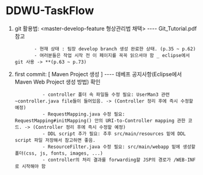 # DDWU-TaskFlow
1) git 활용법: <master-develop-feature 형상관리법 채택> ---- Git_Tutorial.pdf 참고 

              - 현재 상태 : 팀장 develop branch 생성 완료한 상태. (p.35 ~ p.62)
              - 여러분들은 작업 시작 전 이 페이지를 꼭꼭 읽으셔야 함 _ eclipse에서 git 사용 -> **(p.63 ~ p.73) 
              
2) first commit: [ Maven Project 생성 ] ---- 데베프 공지사항(Eclipse에서 Maven Web Project 생성 방법) 확인 

                 - controller 폴더 속 파일들 수정 필요: UserMan3 관련 ~controller.java file들이 들어있음. -> (Controller 정리 후에 즉시 수정할 예정)
                 - RequestMapping.java 수정 필요: RequestMapping#initMapping() 안의 URI-to-Controller mapping 관한 코드. -> (Controller 정리 후에 즉시 수정할 예정)
                 - DDL script 추가 필요: 추후 src/main/resources 밑에 DDL script 파일 저장해서 참고하면 좋음.
                 - ResourceFilter.java 수정 필요: src/main/webapp 밑에 생성할 폴더(css, js, fonts, images, ...) 
                 - controller의 처리 결과를 forwarding할 JSP의 경로가 /WEB-INF 로 시작해야 함
